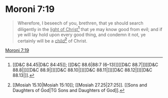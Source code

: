 # Moroni 7:19

> Wherefore, I beseech of you, brethren, that ye should search diligently in the <u>light of Christ</u>[^a] that ye may know good from evil; and if ye will lay hold upon every good thing, and condemn it not, ye certainly will be a <u>child</u>[^b] of Christ.

[Moroni 7:19](https://www.churchofjesuschrist.org/study/scriptures/bofm/moro/7?lang=eng&id=p19#p19)


[^a]: [[D&C 84.45|D&C 84:45]]; [[D&C 88.6|88:7 (6–13)]][[D&C 88.7|]][[D&C 88.8|]][[D&C 88.9|]][[D&C 88.10|]][[D&C 88.11|]][[D&C 88.12|]][[D&C 88.13|]].  
[^b]: [[Mosiah 15.10|Mosiah 15:10]]; [[Mosiah 27.25|27:25]]. [[Sons and Daughters of God|TG Sons and Daughters of God]].  
